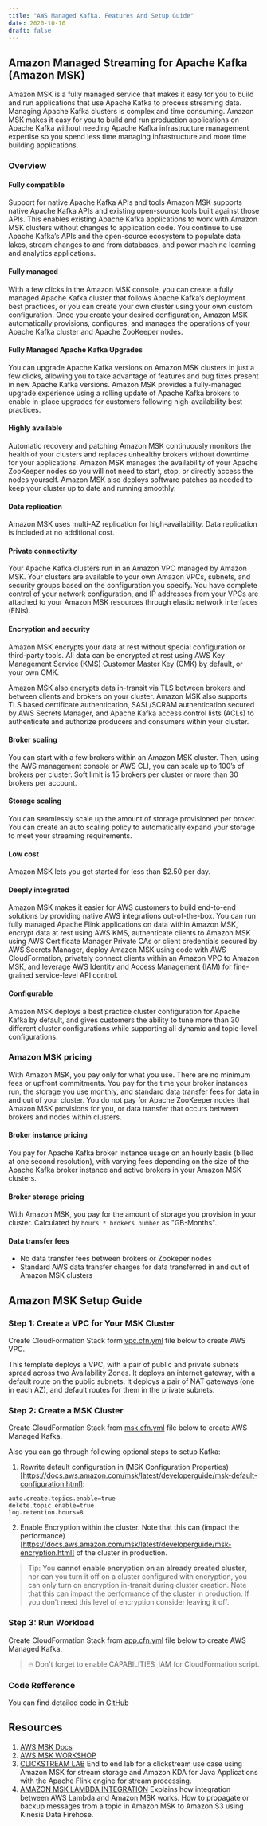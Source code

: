 ```yaml
---
title: "AWS Managed Kafka. Features And Setup Guide"
date: 2020-10-10
draft: false
---
```


## Amazon Managed Streaming for Apache Kafka (Amazon MSK)

Amazon MSK is a fully managed service that makes it easy for you to build and run applications that use Apache Kafka to process streaming data. Managing Apache Kafka clusters is complex and time consuming. Amazon MSK makes it easy for you to build and run production applications on Apache Kafka without needing Apache Kafka infrastructure management expertise so you spend less time managing infrastructure and more time building applications.

### Overview

#### Fully compatible
Support for native Apache Kafka APIs and tools
Amazon MSK supports native Apache Kafka APIs and existing open-source tools built against those APIs. This enables existing Apache Kafka applications to work with Amazon MSK clusters without changes to application code. You continue to use Apache Kafka’s APIs and the open-source ecosystem to populate data lakes, stream changes to and from databases, and power machine learning and analytics applications.

#### Fully managed
With a few clicks in the Amazon MSK console, you can create a fully managed Apache Kafka cluster that follows Apache Kafka’s deployment best practices, or you can create your own cluster using your own custom configuration. Once you create your desired configuration, Amazon MSK automatically provisions, configures, and manages the operations of your Apache Kafka cluster and Apache ZooKeeper nodes.

#### Fully Managed Apache Kafka Upgrades
You can upgrade Apache Kafka versions on Amazon MSK clusters in just a few clicks, allowing you to take advantage of features and bug fixes present in new Apache Kafka versions. Amazon MSK provides a fully-managed upgrade experience using a rolling update of Apache Kafka brokers to enable in-place upgrades for customers following high-availability best practices.

#### Highly available
Automatic recovery and patching
Amazon MSK continuously monitors the health of your clusters and replaces unhealthy brokers without downtime for your applications. Amazon MSK manages the availability of your Apache ZooKeeper nodes so you will not need to start, stop, or directly access the nodes yourself. Amazon MSK also deploys software patches as needed to keep your cluster up to date and running smoothly.

#### Data replication
Amazon MSK uses multi-AZ replication for high-availability. Data replication is included at no additional cost.  

#### Private connectivity
Your Apache Kafka clusters run in an Amazon VPC managed by Amazon MSK. Your clusters are available to your own Amazon VPCs, subnets, and security groups based on the configuration you specify. You have complete control of your network configuration, and IP addresses from your VPCs are attached to your Amazon MSK resources through elastic network interfaces (ENIs).

#### Encryption and security
Amazon MSK encrypts your data at rest without special configuration or third-party tools. All data can be encrypted at rest using AWS Key Management Service (KMS) Customer Master Key (CMK) by default, or your own CMK.

Amazon MSK also encrypts data in-transit via TLS between brokers and between clients and brokers on your cluster. Amazon MSK also supports TLS based certificate authentication, SASL/SCRAM authentication secured by AWS Secrets Manager, and Apache Kafka access control lists (ACLs) to authenticate and authorize producers and consumers within your cluster.

#### Broker scaling
You can start with a few brokers within an Amazon MSK cluster. Then, using the AWS management console or AWS CLI, you can scale up to 100’s of brokers per cluster. Soft limit is 15 brokers per cluster or more than 30 brokers per account.

#### Storage scaling
You can seamlessly scale up the amount of storage provisioned per broker. You can create an auto scaling policy to automatically expand your storage to meet your streaming requirements.

#### Low cost
Amazon MSK lets you get started for less than $2.50 per day. 

#### Deeply integrated
Amazon MSK makes it easier for AWS customers to build end-to-end solutions by providing native AWS integrations out-of-the-box. You can run fully managed Apache Flink applications on data within Amazon MSK, encrypt data at rest using AWS KMS, authenticate clients to Amazon MSK using AWS Certificate Manager Private CAs or client credentials secured by AWS Secrets Manager, deploy Amazon MSK using code with AWS CloudFormation, privately connect clients within an Amazon VPC to Amazon MSK, and leverage AWS Identity and Access Management (IAM) for fine-grained service-level API control.

#### Configurable
Amazon MSK deploys a best practice cluster configuration for Apache Kafka by default, and gives customers the ability to tune more than 30 different cluster configurations while supporting all dynamic and topic-level configurations. 

### Amazon MSK pricing
With Amazon MSK, you pay only for what you use. There are no minimum fees or upfront commitments. You pay for the time your broker instances run, the storage you use monthly, and standard data transfer fees for data in and out of your cluster. You do not pay for Apache ZooKeeper nodes that Amazon MSK provisions for you, or data transfer that occurs between brokers and nodes within clusters.

#### Broker instance pricing
You pay for Apache Kafka broker instance usage on an hourly basis (billed at one second resolution), with varying fees depending on the size of the Apache Kafka broker instance and active brokers in your Amazon MSK clusters.

#### Broker storage pricing

With Amazon MSK, you pay for the amount of storage you provision in your cluster. Calculated by `hours * brokers number` as "GB-Months".

#### Data transfer fees
- No data transfer fees between brokers or Zookeper nodes
- Standard AWS data transfer charges for data transferred in and out of Amazon MSK clusters

## Amazon MSK Setup Guide

### Step 1: Create a VPC for Your MSK Cluster

Create CloudFormation Stack form [vpc.cfn.yml](#code-refference) file below to create AWS VPC.  

This template deploys a VPC, with a pair of public and private subnets spread 
across two Availability Zones. It deploys an internet gateway, with a default
route on the public subnets. It deploys a pair of NAT gateways (one in each AZ),
and default routes for them in the private subnets.

### Step 2: Create a MSK Cluster

Create CloudFormation Stack from [msk.cfn.yml](#code-refference) file below to create AWS Managed Kafka.

Also you can go through following optional steps to setup Kafka:
1. Rewrite default configuration in (MSK Configuration Properties)[https://docs.aws.amazon.com/msk/latest/developerguide/msk-default-configuration.html]: 
```properties
auto.create.topics.enable=true
delete.topic.enable=true
log.retention.hours=8
```
2. Enable Encryption within the cluster. Note that this can (impact the performance)[https://docs.aws.amazon.com/msk/latest/developerguide/msk-encryption.html] of the cluster in production.

> Tip: You **cannot enable encryption on an already created cluster**, nor can you turn it off on a cluster configured with encryption, you can only turn on encryption in-transit during cluster creation. Note that this can impact the performance of the cluster in production. If you don’t need this level of encryption consider leaving it off.

### Step 3: Run Workload

Create CloudFormation Stack from [app.cfn.yml](#code-refference) file below to create AWS Managed Kafka.

> 🔥 Don't forget to enable CAPABILITIES_IAM for CloudFormation script.

### Code Refference

You can find detailed code in [GitHub](https://github.com/srcmaxim/aws-msk-setup)

<script src="https://gist.github.com/srcmaxim/32300b5e3acf071305372c07e8fecc76.js"></script>

## Resources 

1. [AWS MSK Docs](https://docs.aws.amazon.com/msk/latest/developerguide)
2. [AWS MSK WORKSHOP](https://amazonmsk-labs.workshop.aws/en/clustercreation.html)
3. [CLICKSTREAM LAB](https://amazonmsk-labs.workshop.aws/en/mskkdaflinklab.html)
  End to end lab for a clickstream use case using Amazon MSK for stream storage and Amazon KDA for Java Applications with the Apache Flink engine for stream processing.
4. [AMAZON MSK LAMBDA INTEGRATION](https://amazonmsk-labs.workshop.aws/en/msklambda.html)
  Explains how integration between AWS Lambda and Amazon MSK works. How to propagate or backup messages from a topic in Amazon MSK to Amazon S3 using Kinesis Data Firehose.

